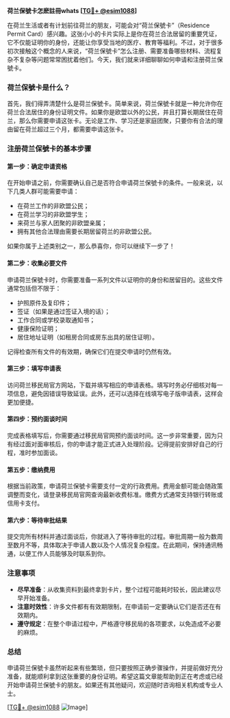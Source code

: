 **荷兰保號卡怎麽註冊whats [[TG💪+ @esim1088](https://t.me/s/esim1088)]**

在荷兰生活或者有计划前往荷兰的朋友，可能会对“荷兰保號卡”（Residence Permit Card）感兴趣。这张小小的卡片实际上是你在荷兰合法居留的重要凭证，它不仅能证明你的身份，还能让你享受当地的医疗、教育等福利。不过，对于很多初次接触这个概念的人来说，“荷兰保號卡”怎么注册、需要准备哪些材料、流程复杂不复杂等问题常常困扰着他们。今天，我们就来详细聊聊如何申请和注册荷兰保號卡。

### 荷兰保號卡是什么？

首先，我们得弄清楚什么是荷兰保號卡。简单来说，荷兰保號卡就是一种允许你在荷兰合法居住的身份证明文件。如果你是欧盟以外的公民，并且打算长期居住在荷兰，那么你需要申请这张卡。无论是工作、学习还是家庭团聚，只要你有合法的理由留在荷兰超过三个月，都需要申请这张卡。

### 注册荷兰保號卡的基本步骤

#### 第一步：确定申请资格

在开始申请之前，你需要确认自己是否符合申请荷兰保號卡的条件。一般来说，以下几类人群可能需要申请：

- 在荷兰工作的非欧盟公民；
- 在荷兰学习的非欧盟学生；
- 来荷兰与家人团聚的非欧盟亲属；
- 拥有其他合法理由需要长期居留荷兰的非欧盟公民。

如果你属于上述类别之一，那么恭喜你，你可以继续下一步了！

#### 第二步：收集必要文件

申请荷兰保號卡时，你需要准备一系列文件以证明你的身份和居留目的。这些文件通常包括但不限于：

- 护照原件及复印件；
- 签证（如果是通过签证入境的话）；
- 工作合同或学校录取通知书；
- 健康保险证明；
- 居住地址证明（如租房合同或房东出具的居住证明）。

记得检查所有文件的有效期，确保它们在提交申请时仍然有效。

#### 第三步：填写申请表

访问荷兰移民局官方网站，下载并填写相应的申请表格。填写时务必仔细核对每一项信息，避免因错误导致延误。此外，还可以选择在线填写电子版申请表，这样会更加便捷。

#### 第四步：预约面谈时间

完成表格填写后，你需要通过移民局官网预约面谈时间。这一步非常重要，因为只有经过面对面审核后，你的申请才能正式进入处理阶段。记得提前安排好自己的行程，准时参加面谈。

#### 第五步：缴纳费用

根据当前政策，申请荷兰保號卡需要支付一定的行政费用。费用金额可能会随政策调整而变化，请登录移民局官网查询最新收费标准。缴费方式通常支持银行转账或信用卡支付。

#### 第六步：等待审批结果

提交完所有材料并通过面谈后，你就进入了等待审批的过程。审批周期一般为数周至数月不等，具体取决于申请人数以及个人情况复杂程度。在此期间，保持通讯畅通，以便工作人员能够及时联系到你。

### 注意事项

- **尽早准备**：从收集资料到最终拿到卡片，整个过程可能耗时较长，因此建议尽早开始准备。
- **注意时效性**：许多文件都有有效期限制，在申请前一定要确认它们是否还在有效期内。
- **遵守规定**：在整个申请过程中，严格遵守移民局的各项要求，以免造成不必要的麻烦。

### 总结

申请荷兰保號卡虽然听起来有些繁琐，但只要按照正确步骤操作，并提前做好充分准备，就能顺利拿到这张重要的身份证明。希望这篇文章能帮助到正在考虑或已经开始申请荷兰保號卡的朋友。如果还有其他疑问，欢迎随时咨询相关机构或专业人士。

[[TG💪+ @esim1088](https://t.me/s/esim1088) ![Image](https://i.postimg.cc/4NQfJmqS/Snipaste-2025-05-13-00-14-12.png)]